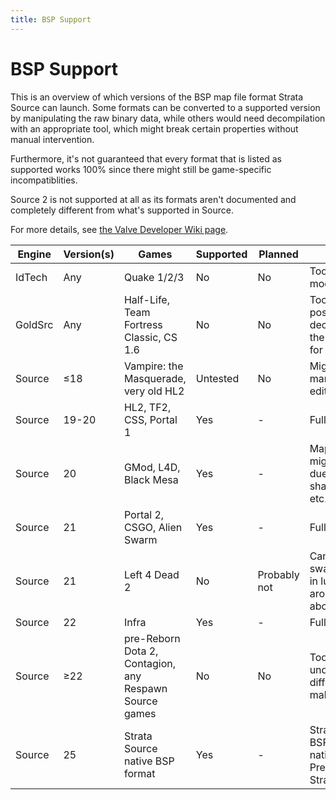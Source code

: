 ```yaml
---
title: BSP Support
---
```


# BSP Support

This is an overview of which versions of the BSP map file format Strata Source
can launch. Some formats can be converted to a supported version by
manipulating the raw binary data, while others would need decompilation with an
appropriate tool, which might break certain properties without manual
intervention.

Furthermore, it's not guaranteed that every format that is listed as supported
works 100% since there might still be game-specific incompatiblities.

Source 2 is not supported at all as its formats aren't documented and completely
different from what's supported in Source.

For more details, see
[the Valve Developer Wiki page](https://developer.valvesoftware.com/wiki/Source_BSP_File_Format).

| Engine  | Version(s) | Games                                                  | Supported | Planned      | Details                                                                        |
| ------- | ---------- | ------------------------------------------------------ | --------- | ------------ | ------------------------------------------------------------------------------ |
| IdTech  | Any        | Quake 1/2/3                                            | No        | No           | Too different from modern Source                                               |
| GoldSrc | Any        | Half-Life, Team Fortress Classic, CS 1.6               | No        | No           | Too different. It's possible to decompile, and then recompile for Source       |
| Source  | ≤18        | Vampire: the Masquerade, very old HL2                  | Untested  | No           | Might work with manual binary editing                                          |
| Source  | 19-20      | HL2, TF2, CSS, Portal 1                                | Yes       | -            | Fully supported                                                                |
| Source  | 20         | GMod, L4D, Black Mesa                                  | Yes       | -            | Map loads, parts might be broken due to missing shaders/scripting, etc.        |
| Source  | 21         | Portal 2, CSGO, Alien Swarm                            | Yes       | -            | Fully supported                                                                |
| Source  | 21         | Left 4 Dead 2                                          | No        | Probably not | Can be fixed by swapping entries in lump headers around, see link above        |
| Source  | 22         | Infra                                                  | Yes       | -            | Fully supported                                                                |
| Source  | ≥22        | pre-Reborn Dota 2, Contagion, any Respawn Source games | No        | No           | Too many undocumented differences to make it worth                             |
| Source  | 25         | Strata Source native BSP format                        | Yes       | -            | Strata modified BSP version, our native format. Preferred for all Strata games |
